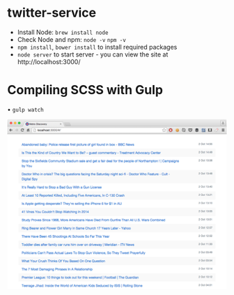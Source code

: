 # twitter-service

* Install Node: `brew install node`
* Check Node and npm: `node -v` `npm -v`
* `npm install`, `bower install` to install required packages
* `node server` to start server - you can view the site at http://localhost:3000/

# Compiling SCSS with Gulp

• `gulp watch`

![Screenshot](screenshot.png)
